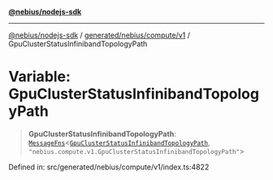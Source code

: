 [**@nebius/nodejs-sdk**](../../../../../README.md)

***

[@nebius/nodejs-sdk](../../../../../README.md) / [generated/nebius/compute/v1](../README.md) / GpuClusterStatusInfinibandTopologyPath

# Variable: GpuClusterStatusInfinibandTopologyPath

> **GpuClusterStatusInfinibandTopologyPath**: [`MessageFns`](../../../../../runtime/protos/core/interfaces/MessageFns.md)\<[`GpuClusterStatusInfinibandTopologyPath`](../interfaces/GpuClusterStatusInfinibandTopologyPath.md), `"nebius.compute.v1.GpuClusterStatusInfinibandTopologyPath"`\>

Defined in: src/generated/nebius/compute/v1/index.ts:4822
